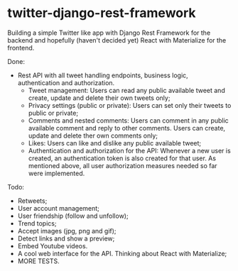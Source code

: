 # twitter-django-rest-framework

Building a simple Twitter like app with Django Rest Framework for the backend and hopefully (haven't decided yet) React with Materialize for the frontend.

Done:

* Rest API with all tweet handling endpoints, business logic, authentication and authorization.
  * Tweet management: Users can read any public available tweet and create, update and delete their own tweets only;
  * Privacy settings (public or private): Users can set only their tweets to public or private;
  * Comments and nested comments: Users can comment in any public available comment and reply to other comments. Users can create, update and delete ther own comments only;
  * Likes: Users can like and dislike any public available tweet;
  * Authentication and authorization for the API: Whenever a new user is created, an authentication token is also created for that user. As mentioned above, all user authorization measures needed so far were implemented.

Todo:

* Retweets;
* User account management;
* User friendship (follow and unfollow);
* Trend topics;
* Accept images (jpg, png and gif);
* Detect links and show a preview;
* Embed Youtube videos.
* A cool web interface for the API. Thinking about React with Materialize;
* MORE TESTS.
